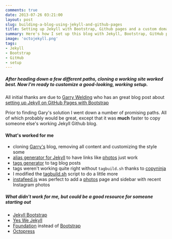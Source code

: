 ```yaml
---
comments: true
date: 2013-07-26 03:21:00
layout: post
slug: building-a-blog-using-jekyll-and-github-pages
title: Setting up Jekyll with Bootstrap, Github pages and a custom domain
summary: Here's how I set up this blog with Jekyll, Bootstrap, GitHub pages. Tip - clone a working Jekyll site!
image: 'octojekyll.png'
tags:
- Jekyll
- Bootstrap
- GitHub
- setup
---
```


##### After heading down a few different paths, cloning a working site worked best. Now I'm ready to customize a good-looking, working setup.

All initial thanks are due to [Garry Welding](https://github.com/gkwelding) who has an great blog post about [setting up Jekyll on GitHub Pages with Bootstrap](http://in-the-attic.com/2013/01/04/building-a-blog-using-jekyll-bootstrap-and-github-pages-a-beginners-guide/)

Prior to finding Gary's solution I went down a number of promising paths. All of which probably would be great, except that it was **much** faster to copy someone else's working Jekyll Github blog.

#### What's worked for me
- cloning [Garry's](https://github.com/gkwelding) blog, removing all content and customizing the style some
- [alias generator for Jekyll](https://github.com/tsmango/jekyll_alias_generator) to have links like [photos](http://briansigafoos.com/photos) just work
- [tags generator](http://charliepark.org/tags-in-jekyll/) to tag blog posts
- tags weren't working quite right without `tagbuild.sh` thanks to [copyninja](https://github.com/copyninja/copyninja.github.com/blob/master/tagbuild.sh)
- I modified the [tagbuild.sh](https://github.com/BrianSigafoos/briansigafoos.github.io/blob/master/tagbuild.sh) script to do a little more
- [instafeed.js](http://instafeedjs.com/) was perfect to add a [photos](http://briansigafoos.com/photos) page and sidebar with recent Instagram photos


##### What didn't work for me, but could be a good resource for someone starting out

- [Jekyll Bootstrap](http://jekyllbootstrap.com/)
- [Yes We Jekyll](http://yeswejekyll.com/)
- [Foundation](http://foundation.zurb.com/) instead of [Bootstrap](http://twitter.github.io/bootstrap/)
- [Octopress](http://octopress.org/)